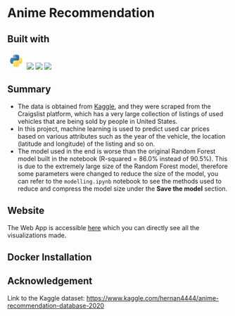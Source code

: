 # Anime Recommendation

## Built with
<code><img height="40" src="https://raw.githubusercontent.com/github/explore/80688e429a7d4ef2fca1e82350fe8e3517d3494d/topics/python/python.png"></code>
<code><img height="40" src="https://raw.githubusercontent.com/numpy/numpy/7e7f4adab814b223f7f917369a72757cd28b10cb/branding/icons/numpylogo.svg"></code>
<code><img height="40" src="https://raw.githubusercontent.com/pandas-dev/pandas/761bceb77d44aa63b71dda43ca46e8fd4b9d7422/web/pandas/static/img/pandas.svg"></code>
<code><img height="40" src="https://upload.wikimedia.org/wikipedia/commons/thumb/0/05/Scikit_learn_logo_small.svg/1280px-Scikit_learn_logo_small.svg.png"></code>

## Summary
- The data is obtained from [Kaggle](https://www.kaggle.com/austinreese/craigslist-carstrucks-data),
and they were scraped from the Craigslist platform, which has a very large collection of listings of 
used vehicles that are being sold by people in United States.
- In this project, machine learning is used to predict used car prices based on various attributes such as the year of the vehicle, the location (latitude and longitude) of the listing and so on.
- The model used in the end is worse than the original Random Forest model built in the notebook (R-squared = 86.0% instead of 90.5%). This is due to the extremely large size of the Random Forest model, therefore some parameters were changed to reduce the size of the model, you can refer to the `modelling.ipynb` notebook to see the methods used to reduce and compress the model size under the **Save the model** section.

## Website
The Web App is accessible [here](https://share.streamlit.io/ansonnn07/used-car-price-prediction/main/app.py) which you can directly see all the visualizations made.

## Docker Installation

## Acknowledgement
Link to the Kaggle dataset: https://www.kaggle.com/hernan4444/anime-recommendation-database-2020
